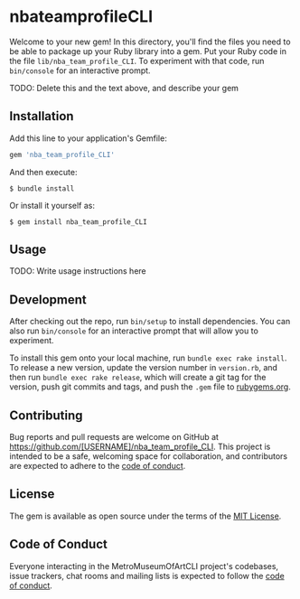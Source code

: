 # nbateamprofileCLI

Welcome to your new gem! In this directory, you'll find the files you need to be able to package up your Ruby library into a gem. Put your Ruby code in the file `lib/nba_team_profile_CLI`. To experiment with that code, run `bin/console` for an interactive prompt.

TODO: Delete this and the text above, and describe your gem

## Installation

Add this line to your application's Gemfile:

```ruby
gem 'nba_team_profile_CLI'
```

And then execute:

    $ bundle install

Or install it yourself as:

    $ gem install nba_team_profile_CLI

## Usage

TODO: Write usage instructions here

## Development

After checking out the repo, run `bin/setup` to install dependencies. You can also run `bin/console` for an interactive prompt that will allow you to experiment.

To install this gem onto your local machine, run `bundle exec rake install`. To release a new version, update the version number in `version.rb`, and then run `bundle exec rake release`, which will create a git tag for the version, push git commits and tags, and push the `.gem` file to [rubygems.org](https://rubygems.org).

## Contributing

Bug reports and pull requests are welcome on GitHub at https://github.com/[USERNAME]/nba_team_profile_CLI. This project is intended to be a safe, welcoming space for collaboration, and contributors are expected to adhere to the [code of conduct](https://github.com/[USERNAME]/nba_team_profile_CLI/blob/master/CODE_OF_CONDUCT.md).


## License

The gem is available as open source under the terms of the [MIT License](https://opensource.org/licenses/MIT).

## Code of Conduct

Everyone interacting in the MetroMuseumOfArtCLI project's codebases, issue trackers, chat rooms and mailing lists is expected to follow the [code of conduct](https://github.com/[USERNAME]/nba_team_profile_CLI/blob/master/CODE_OF_CONDUCT.md).
